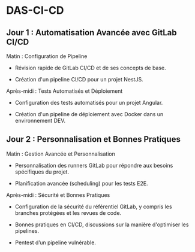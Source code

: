 # DAS-CI-CD

## Jour 1 : Automatisation Avancée avec GitLab CI/CD
Matin : Configuration de Pipeline

- Révision rapide de GitLab CI/CD et de ses concepts de base.

- Création d'un pipeline CI/CD pour un projet NestJS.

Après-midi : Tests Automatisés et Déploiement

- Configuration des tests automatisés pour un projet Angular.

- Création d'un pipeline de déploiement avec Docker dans un environnement DEV.

## Jour 2 : Personnalisation et Bonnes Pratiques
Matin : Gestion Avancée et Personnalisation

- Personnalisation des runners GitLab pour répondre aux besoins spécifiques du projet.

- Planification avancée (scheduling) pour les tests E2E.

Après-midi : Sécurité et Bonnes Pratiques

- Configuration de la sécurité du référentiel GitLab, y compris les branches protégées et les revues de code.

- Bonnes pratiques en CI/CD, discussions sur la manière d'optimiser les pipelines.

- Pentest d’un pipeline vulnérable.

